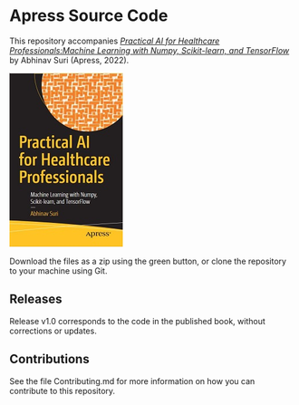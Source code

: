 # Apress Source Code

This repository accompanies [*Practical AI for Healthcare Professionals:Machine Learning with Numpy, Scikit-learn, and TensorFlow*](https://www.link.springer.com/book/10.1007/9781484277799) by Abhinav Suri (Apress, 2022).

[comment]: #cover
![Cover image](9781484277799.JPG)

Download the files as a zip using the green button, or clone the repository to your machine using Git.

## Releases

Release v1.0 corresponds to the code in the published book, without corrections or updates.

## Contributions

See the file Contributing.md for more information on how you can contribute to this repository.